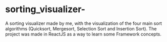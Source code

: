 # sorting_visualizer-
A sorting visualizer made by me, with the visualization of the four main sort algorithms (Quicksort, Mergesort, Selection Sort and Insertion Sort). The project was made in ReactJS as a way to learn some Framework concepts.
